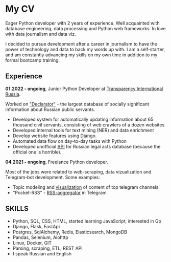 # My CV

Eager Python developer with 2 years of experience.  Well acquainted with database engineering, data processing and Python web
frameworks. In love with data journalism and data viz. 

I decided to pursue development after a career in journalism to have the power of technology and data to back my words up with. I am a self-starter, and am constantly advancing my skills on my own time in addition to my formal bootcamp training.

## Experience

**01.2022 - ongoing**, Junior Python Developer at [Transparency International Russia](https://github.com/TI-Russia).


Worked on ["Declarator"](https://declarator.org/en/) - the largest database of socially significant information about Russian public servants.
* Developed system for automatically updating information about 65 thousand civil servants, consisting of web crawlers of a dozen websites 
* Developed internal tools for text mining (NER) and data enrichment
* Develop website features using Django.
* Automated data flow on day-to-day tasks with Python
* Developed unofficial [API](https://github.com/kbondar17/pravo.gov-api) for Russian legal acts database (because the official one is horrible).

**04.2021 - ongoing**, Freelance Python developer.

Most of the jobs were related to web-scraping, data vizualization and Telegram-bot development. 
Some examples:
* Topic modeling and [visualization](https://share.streamlit.io/-/auth/app?redirect_uri=https%3A%2F%2Fkbondar17-telegram-viz-streamlit-app-f63q2m.streamlitapp.com%2F) of content of top telegram channels.
* "Pocket-RSS" - [RSS-aggregator](https://github.com/kbondar17/pocket-rss) in Telegram

## SKILLS
* Python, SQL, CSS, HTML, started learning JavaScript, interested in Go
* Django, Flask, FastApi
* Postgres, SqlAlchemy, Redis, Elasticsearch, MongoDB
* Pandas, Selenium, Aiohttp
* Linux, Docker, GIT 
* Parsing, scraping, ETL, REST API
* I speak Russian and English




